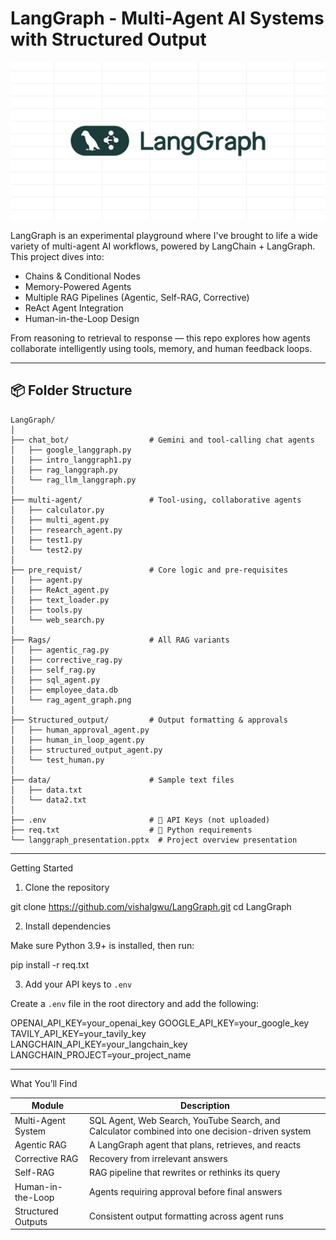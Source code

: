 #  LangGraph - Multi-Agent AI Systems with Structured Output

![LangGraph Banner](https://github.com/vishalgwu/LangGraph/blob/main/LangGraph-image.jpg)

LangGraph is an experimental playground where I've brought to life a wide variety of multi-agent AI workflows, powered by LangChain + LangGraph. This project dives into:
- Chains & Conditional Nodes
- Memory-Powered Agents
- Multiple RAG Pipelines (Agentic, Self-RAG, Corrective)
- ReAct Agent Integration
- Human-in-the-Loop Design

 From reasoning to retrieval to response — this repo explores how agents collaborate intelligently using tools, memory, and human feedback loops.

--------------------------------------------------------------------------------
## 📦 Folder Structure

```text
LangGraph/
│
├── chat_bot/                  # Gemini and tool-calling chat agents
│   ├── google_langgraph.py
│   ├── intro_langgraph1.py
│   ├── rag_langgraph.py
│   └── rag_llm_langgraph.py
│
├── multi-agent/               # Tool-using, collaborative agents
│   ├── calculator.py
│   ├── multi_agent.py
│   ├── research_agent.py
│   ├── test1.py
│   └── test2.py
│
├── pre_requist/               # Core logic and pre-requisites
│   ├── agent.py
│   ├── ReAct_agent.py
│   ├── text_loader.py
│   ├── tools.py
│   └── web_search.py
│
├── Rags/                      # All RAG variants
│   ├── agentic_rag.py
│   ├── corrective_rag.py
│   ├── self_rag.py
│   ├── sql_agent.py
│   ├── employee_data.db
│   └── rag_agent_graph.png
│
├── Structured_output/         # Output formatting & approvals
│   ├── human_approval_agent.py
│   ├── human_in_loop_agent.py
│   ├── structured_output_agent.py
│   └── test_human.py
│
├── data/                      # Sample text files
│   ├── data.txt
│   └── data2.txt
│
├── .env                       # 🔐 API Keys (not uploaded)
├── req.txt                    # 🔧 Python requirements
└── langgraph_presentation.pptx  # Project overview presentation
```




--------------------------------------------------------------------------------

 Getting Started

1.  Clone the repository

git clone https://github.com/vishalgwu/LangGraph.git
cd LangGraph

2.  Install dependencies

Make sure Python 3.9+ is installed, then run:

pip install -r req.txt

3.  Add your API keys to `.env`

Create a `.env` file in the root directory and add the following:

OPENAI_API_KEY=your_openai_key
GOOGLE_API_KEY=your_google_key
TAVILY_API_KEY=your_tavily_key
LANGCHAIN_API_KEY=your_langchain_key
LANGCHAIN_PROJECT=your_project_name

--------------------------------------------------------------------------------

 What You’ll Find

Module               | Description
--------------------|---------------------------------------------------------------
Multi-Agent System  | SQL Agent, Web Search, YouTube Search, and Calculator combined into one decision-driven system
Agentic RAG         | A LangGraph agent that plans, retrieves, and reacts
Corrective RAG      | Recovery from irrelevant answers
Self-RAG            | RAG pipeline that rewrites or rethinks its query
Human-in-the-Loop   | Agents requiring approval before final answers
Structured Outputs  | Consistent output formatting across agent runs
